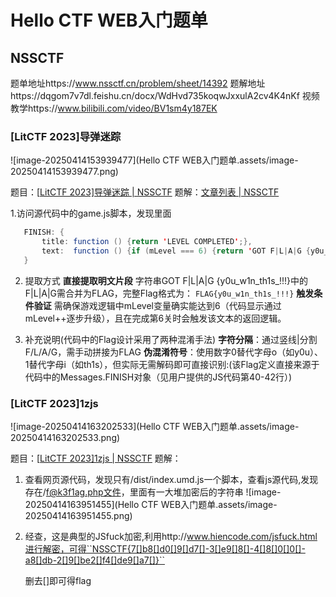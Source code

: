 # Hello CTF WEB入门题单

## NSSCTF

题单地址https://www.nssctf.cn/problem/sheet/14392
题解地址https://dqgom7v7dl.feishu.cn/docx/WdHvd735koqwJxxulA2cv4K4nKf
视频教学https://www.bilibili.com/video/BV1sm4y187EK

### [LitCTF 2023\]导弹迷踪 

![image-20250414153939477](Hello CTF WEB入门题单.assets/image-20250414153939477.png)

题目：[[LitCTF 2023\]导弹迷踪 | NSSCTF](https://www.nssctf.cn/problem/3863)
题解：[文章列表 | NSSCTF](https://www.nssctf.cn/note/set/2444)

1.访问源代码中的game.js脚本，发现里面

````java
   FINISH: {
       title: function () {return 'LEVEL COMPLETED';},
       text:  function () {if (mLevel === 6) {return 'GOT F|L|A|G {y0u_w1n_th1s_!!!}';} else {return 'CLICK TO CONTINUE';}},
   }
````
2. 提取方式
**直接提取明文片段**
字符串GOT F|L|A|G {y0u_w1n_th1s_!!!}中的F|L|A|G需合并为FLAG，完整Flag格式为：
``FLAG{y0u_w1n_th1s_!!!}``
**触发条件验证**
需确保游戏逻辑中mLevel变量确实能达到6（代码显示通过mLevel++逐步升级），且在完成第6关时会触发该文本的返回逻辑。

3. 补充说明(代码中的Flag设计采用了两种混淆手法)
   **字符分隔**：通过竖线|分割F/L/A/G，需手动拼接为FLAG
   **伪混淆符号**：使用数字0替代字母o（如y0u）、1替代字母i（如th1s），但实际无需解码即可直接识别:(该Flag定义直接来源于代码中的Messages.FINISH对象（见用户提供的JS代码第40-42行）)

### [LitCTF 2023]1zjs

![image-20250414163202533](Hello CTF WEB入门题单.assets/image-20250414163202533.png)

题目：[[LitCTF 2023\]1zjs | NSSCTF](https://www.nssctf.cn/problem/3871)
题解：

1. 查看网页源代码，发现只有/dist/index.umd.js一个脚本，查看js源代码,发现存在/f@k3f1ag.php文件，里面有一大堆加密后的字符串
   ![image-20250414163951455](Hello CTF WEB入门题单.assets/image-20250414163951455.png)

2. 经查，这是典型的JSfuck加密,利用http://www.hiencode.com/jsfuck.html进行解密，可得``NSSCTF{7[]b8[]d0[]9[]d7[]-3[]e9[]8[]-4[]8[]0[]0[]-a8[]db-2[]9[]be2[]f4[]de9[]a7[]}``

   删去[]即可得flag